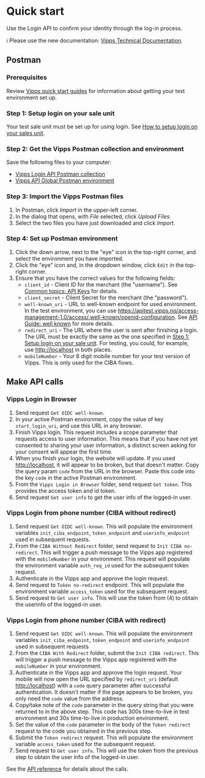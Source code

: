 <!-- START_METADATA
---
title: Quick start
sidebar_position: 20
---
END_METADATA -->

# Quick start

Use the Login API to confirm your identity through the log-in process.

<!-- START_COMMENT -->

ℹ️ Please use the new documentation:
[Vipps Technical Documentation](https://vippsas.github.io/vipps-developer-docs/).
 
<!-- END_COMMENT -->

## Postman

### Prerequisites

Review
[Vipps quick start guides](https://vippsas.github.io/vipps-developer-docs/docs/vipps-developers/quick-start-guides)
for information about getting your test environment set up.

### Step 1: Setup login on your sale unit

Your test sale unit must be set up for using login.
See [How to setup login on your sales unit](https://vippsas.github.io/vipps-developer-docs/docs/vipps-developers/developer-resources/portal#how-to-setup-login-on-your-sales-unit).


### Step 2: Get the Vipps Postman collection and environment

Save the following files to your computer:

* [Vipps Login API Postman collection](tools/vipps-login-api.postman_collection.json)
* [Vipps API Global Postman environment](https://raw.githubusercontent.com/vippsas/vipps-developers/master/tools/vipps-api-global-postman-environment.json)

### Step 3: Import the Vipps Postman files

1. In Postman, click *Import* in the upper-left corner.
1. In the dialog that opens, with *File* selected, click *Upload Files*.
1. Select the two files you have just downloaded and click *Import*.

### Step 4: Set up Postman environment

1. Click the down arrow, next to the "eye" icon in the top-right corner, and select the environment you have imported.
1. Click the "eye" icon and, in the dropdown window, click `Edit` in the top-right corner.
1. Ensure that you have the correct values for the following fields:
   * `client_id` - Client ID for the merchant (the "username").
     See [Common topics: API Keys](https://vippsas.github.io/vipps-developer-docs/docs/vipps-developers/common-topics/api-keys#getting-the-api-keys) for details.
   * `client_secret` - Client Secret for the merchant (the "password").
   * `well-known_uri` - URL to well-known endpoint for used environment.
      In the test environment, you can use <https://apitest.vipps.no/access-management-1.0/access/.well-known/openid-configuration>.
      See [API Guide: well known](vipps-login-api#openid-connect-discovery-endpoint) for more details.
   * `redirect_uri` - The URL where the user is sent after finishing a login.
      The URL must be exactly the same as the one specified in [Step 1: Setup login on your sale unit](#step-1-setup-login-on-your-sale-unit).
      For testing, you could, for example, use <http://localhost> in both places.
   * `mobileNumber` - Your 8 digit mobile number for your test version of Vipps. This is only used for the CIBA flows.

## Make API calls

### Vipps Login in Browser

1. Send request `Get OIDC well-known`.
1. In your active Postman environment, copy the value of key `start_login_uri`, and use this URL in any browser.
1. Finish Vipps login. This request includes a scope parameter that requests access to user information.
   This means that if you have not yet consented to sharing your user information, a distinct screen asking for your consent will appear the first time.
1. When you finish your login, the website will update.
If you used <http://localhost>, it will appear to be broken, but that doesn't matter.
Copy the query param `code` from the URL in the browser. Paste this code into the key `code` in the active Postman environment.
1. From the `Vipps Login in Browser` folder, send request `Get token`. This provides the access token and id token.
1. Send request `Get user info` to get the user info of the logged-in user.

### Vipps Login from phone number (CIBA without redirect)

1. Send request `Get OIDC well-known`. This will populate the environment variables `init_ciba_endpoint`, `token_endpoint` and `userinfo_endpoint` used in subsequent requests.
2. From the `CIBA Without Redirect` folder, send request to `Init CIBA no-redirect`. This will trigger a push message to the Vipps app registered with the `mobileNumber` in your environment. This request will populate the environment variable `auth_req_id` used for the subsequent token request.
3. Authenticate in the Vipps app and approve the login request.
4. Send request to `Token no-redirect` endpoint. This will populate the environment variable `access_token` used for the subsequent request.
5. Send request to `Get user info`. This will use the token from (4) to obtain the userinfo of the logged-in user.

### Vipps Login from phone number (CIBA with redirect)

1. Send request `Get OIDC well-known`. This will populate the environment variables `init_ciba_endpoint`, `token_endpoint` and `userinfo_endpoint` used in subsequent requests
1. From the `CIBA With Redirect` folder, submit the `Init CIBA redirect`. This will trigger a push message to the Vipps app registered with the `mobileNumber` in your environment.
1. Authenticate in the Vipps app and approve the login request. Your mobile will now open the URL specified by `redirect_uri` (default <http://localhost>) with a `code` query parameter after successful authentication. It doesn't matter if the page appears to be broken, you only need the `code` value from the address.
1. Copy/take note of the `code` parameter in the query string that you were returned to in the above step. This code has 300s time-to-live in test environment and 30s time-to-live in production environment.
1. Set the value of the `code` parameter in the body of the `Token redirect` request to the code you obtained in the previous step.
1. Submit the  `Token redirect` request. This will populate the environment variable `access_token` used for the subsequent request.
1. Send request to `Get user info`. This will use the token from the previous step to obtain the user info of the logged-in user.

See the
[API reference](https://vippsas.github.io/vipps-developer-docs/api/login)
for details about the calls.
